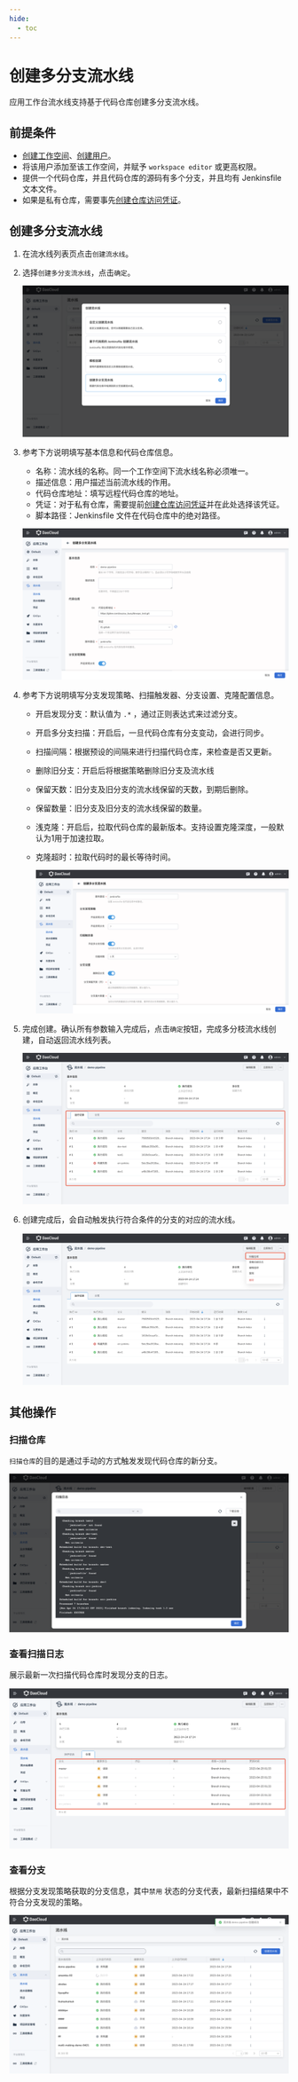 ```yaml
---
hide:
  - toc
---
```


# 创建多分支流水线

应用工作台流水线支持基于代码仓库创建多分支流水线。

## 前提条件

- [创建工作空间](https://docs.daocloud.io/ghippo/user-guide/workspace/workspace/)、[创建用户](https://docs.daocloud.io/ghippo/user-guide/access-control/user/)。
- 将该用户添加至该工作空间，并赋予 `workspace editor` 或更高权限。
- 提供一个代码仓库，并且代码仓库的源码有多个分支，并且均有 Jenkinsfile 文本文件。
- 如果是私有仓库，需要事先[创建仓库访问凭证](https://docs.daocloud.io/amamba/user-guide/pipeline/credential/)。

## 创建多分支流水线

1. 在流水线列表页点击`创建流水线`。

2. 选择`创建多分支流水线`，点击`确定`。

    ![mutilpipeline01](../../../images/mutilpipeline01.png)

3. 参考下方说明填写基本信息和代码仓库信息。

    - 名称：流水线的名称。同一个工作空间下流水线名称必须唯一。
    - 描述信息：用户描述当前流水线的作用。
    - 代码仓库地址：填写远程代码仓库的地址。
    - 凭证：对于私有仓库，需要提前[创建仓库访问凭证](https://docs.daocloud.io/amamba/user-guide/pipeline/credential/)并在此处选择该凭证。
    - 脚本路径：Jenkinsfile 文件在代码仓库中的绝对路径。

    ![mutilpipeline02](../../../images/mutilpipeline02.png)

4. 参考下方说明填写分支发现策略、扫描触发器、分支设置、克隆配置信息。

    - 开启发现分支：默认值为 `.*` ，通过正则表达式来过滤分支。
    - 开启多分支扫描：开启后，一旦代码仓库有分支变动，会进行同步。
    - 扫描间隔：根据预设的间隔来进行扫描代码仓库，来检查是否又更新。
    - 删除旧分支：开启后将根据策略删除旧分支及流水线
    - 保留天数：旧分支及旧分支的流水线保留的天数，到期后删除。
    - 保留数量：旧分支及旧分支的流水线保留的数量。
    - 浅克隆：开启后，拉取代码仓库的最新版本。支持设置克隆深度，一般默认为1用于加速拉取。
    - 克隆超时：拉取代码时的最长等待时间。

        ![mutilpipeline03](../../../images/mutilpipeline03.png)

5. 完成创建。确认所有参数输入完成后，点击`确定`按钮，完成多分枝流水线创建，自动返回流水线列表。

    ![mutilpipeline04](../../../images/mutilpipeline04.png)

6. 创建完成后，会自动触发执行符合条件的分支的对应的流水线。

    ![mutilpipeline05](../../../images/mutilpipeline05.png)

## 其他操作

### 扫描仓库

`扫描仓库`的目的是通过手动的方式触发发现代码仓库的新分支。

![mutilpipeline06](../../../images/mutilpipeline06.png)

### 查看扫描日志

展示最新一次扫描代码仓库时发现分支的日志。

![mutilpipeline07](../../../images/mutilpipeline07.png)

### 查看分支

根据分支发现策略获取的分支信息，其中`禁用` 状态的分支代表，最新扫描结果中不符合分支发现的策略。

![mutilpipeline08](../../../images/mutilpipeline08.png)
